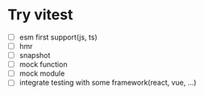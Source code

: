# Try vitest

- [ ] esm first support(js, ts)
- [ ] hmr
- [ ] snapshot
- [ ] mock function
- [ ] mock module
- [ ] integrate testing with some framework(react, vue, ...)
